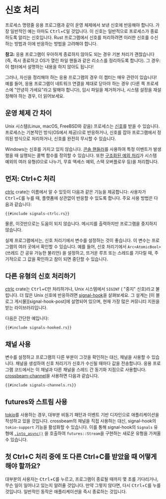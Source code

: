 # 신호 처리

프로세스
명령줄 응용 프로그램과 같이
운영 체제에서 보낸 신호에 반응해야 합니다.
가장 일반적인 예는 아마도 <kbd>Ctrl</kbd>+<kbd>C</kbd>일 것입니다.
이 신호는 일반적으로 프로세스가 종료하도록 알리는 신호입니다.
Rust 프로그램에서 신호를 처리하려면
이러한 신호를 수신하는 방법과
이에 반응하는 방법을 고려해야 합니다.

<aside>

**참고:**
응용 프로그램이 우아하게 종료하지 않아도 되는 경우
기본 처리가 괜찮습니다
(즉, 즉시 종료하고
OS가 열린 파일 핸들과 같은 리소스를 정리하도록 합니다).
그 경우:
이 챕터에서 설명하는 내용을 하지 않아도 됩니다!

그러나,
자신을 정리해야 하는 응용 프로그램의 경우
이 챕터는 매우 관련이 있습니다!
예를 들어,
응용 프로그램이
네트워크 연결을 제대로 닫아야 하는 경우
(다른 쪽 프로세스에 "안녕히 가세요"라고 말해야 합니다),
임시 파일을 제거하거나,
시스템 설정을 재설정해야 하는 경우,
더 읽어보세요.

</aside>

## 운영 체제 간 차이

Unix 시스템(Linux, macOS, FreeBSD와 같음)
프로세스는 [신호]를 받을 수 있습니다.
프로세스는 기본적인 방식(OS에서 제공)으로 반응하거나,
신호를 잡아 프로그램에서 정의된 방식으로 처리하거나,
신호를 완전히 무시할 수 있습니다.

[신호]: https://manpages.ubuntu.com/manpages/bionic/en/man7/signal.7.html

Windows는 신호를 가지고 있지 않습니다.
[콘솔 핸들러]를 사용하여 특정 이벤트가 발생했을 때 실행되는 콜백 함수를 정의할 수 있습니다.
또한 [구조화된 예외 처리]가 시스템 예외의 여러 유형(0으로 나누기, 무효 액세스 예외, 스택 오버플로우 등)을 처리합니다.

[콘솔 핸들러]: https://docs.microsoft.com/en-us/windows/console/console-control-handlers
[구조화된 예외 처리]: https://docs.microsoft.com/en-us/windows/desktop/debug/structured-exception-handling

## 먼저: Ctrl+C 처리

[ctrlc] crate는 이름에서 알 수 있듯이 다음과 같은 기능을 제공합니다:
사용자가 <kbd>Ctrl</kbd>+<kbd>C</kbd>를 누를 때, 플랫폼에 상관없이 반응할 수 있도록 합니다.
주요 사용 방법은 다음과 같습니다:

[ctrlc]: https://crates.io/crates/ctrlc

```rust,ignore
{{#include signals-ctrlc.rs}}
```

물론, 이것만으로는 도움이 되지 않습니다.
메시지를 출력하지만 프로그램을 중지하지 않습니다.

실제 프로그램에서는, 신호 처리기에서 변수를 설정하는 것이 좋습니다.
이 변수는 프로그램의 여러 곳에서 확인할 수 있습니다.
예를 들어,
신호 처리기에서 `Arc<AtomicBool>`(쓰레드 간 공유 가능한 불리언)
을 설정하고,
뜨거운 루프 또는 스레드를 기다릴 때,
주기적으로 그 값을 확인하고 참이 되면 중단할 수 있습니다.

## 다른 유형의 신호 처리하기

[ctrlc] crate는 <kbd>Ctrl</kbd>+<kbd>C</kbd>만 처리하거나, Unix 시스템에서 `SIGINT` ( "중지" 신호)라고 불립니다.
더 많은 Unix 신호에 반응하려면 [signal-hook]을 살펴보세요.
그 설계는 [이 블로그 게시물][signal-hook-post]에 설명되어 있으며, 현재 가장 많은 커뮤니티 지원을 받는 라이브러리입니다.

다음은 간단한 예입니다:

```rust,ignore
{{#include signals-hooked.rs}}
```

[시그널 훅 게시물]: https://vorner.github.io/2018/06/28/signal-hook.html

## 채널 사용

변수를 설정하고 프로그램의 다른 부분이 그것을 확인하는 대신,
채널을 사용할 수 있습니다.
채널을 생성하여 신호 처리기가 신호가 수신될 때마다 값을 전송합니다.
응용 프로그램 코드에서는 이 채널과 다른 채널을 스레드 간 동기화 지점으로 사용합니다.
[crossbeam-channel]을 사용하면 다음과 같습니다.

[crossbeam-channel]: https://crates.io/crates/crossbeam-channel

```rust,ignore
{{#include signals-channels.rs}}
```

## futures와 스트림 사용

[tokio]를 사용하는 경우,
대부분 비동기 패턴과 이벤트 기반 디자인으로 애플리케이션을 작성하고 있을 것입니다.
crossbeam의 채널을 직접 사용하는 대신,
signal-hook의 `tokio-support` 기능을 활성화할 수 있습니다.
이를 통해 signal-hook의 `Signals` 유형에 [`.into_async()`]
을 호출하여 `futures::Stream`을 구현하는 새로운 유형을 가져올 수 있습니다.

[signal-hook]: https://crates.io/crates/signal-hook
[tokio]: https://tokio.rs/
[`.into_async()`]: https://docs.rs/signal-hook/0.1.6/signal_hook/iterator/struct.Signals.html#method.into_async

## 첫 Ctrl+C 처리 중에 또 다른 Ctrl+C를 받았을 때 어떻게 해야 할까요?

대부분의 사용자는 <kbd>Ctrl</kbd>+<kbd>C</kbd>를 누르고,
프로그램이 종료될 때까지 몇 초를 기다리거나,
무슨 일이 일어나고 있는지 알려줄 것입니다.
만약 그렇지 않다면,
다시 <kbd>Ctrl</kbd>+<kbd>C</kbd>를 누를 것입니다.
일반적인 동작은 애플리케이션을 즉시 종료하는 것입니다.
